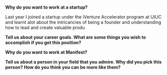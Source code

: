 **Why do you want to work at a startup?**

Last year I joined a startup under the iVenture Accelerator program at UIUC and learnt alot about the intricancies of being a founder and understanding how to lead and create valuable produ

**Tell us about your career goals. What are some things you wish to accomplish if you get this position?**

**Why do you want to work at Manifest?**

**Tell us about a person in your field that you admire. Why did you pick this person? How do you think you can be more like them?**